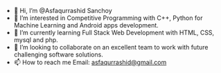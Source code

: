- 👋 Hi, I’m @Asfaqurrashid Sanchoy
- 👀 I’m interested in Competitive Programming with C++, Python for Machine Learning and Android apps development.
- 🌱 I’m currently learning Full Stack Web Development with HTML, CSS, mysql and php.
- 💞️ I’m looking to collaborate on an excellent team to work with future challenging software solutions.
- 📫 How to reach me Email: asfaqurrashid@gmail.com

<!---
Asfaqurrashid/Asfaqurrashid is a ✨ special ✨ repository because its `README.md` (this file) appears on your GitHub profile.
You can click the Preview link to take a look at your changes.
--->
